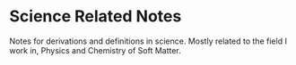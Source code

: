 # Science Related Notes

Notes for derivations and definitions in science. Mostly related to the field I work in, Physics and Chemistry of Soft Matter.